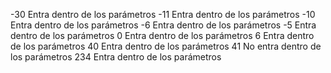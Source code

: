 -30   Entra dentro de los parámetros
-11   Entra dentro de los parámetros
-10   Entra dentro de los parámetros
-6    Entra dentro de los parámetros
-5    Entra dentro de los parámetros
0     Entra dentro de los parámetros
6     Entra dentro de los parámetros
40    Entra dentro de los parámetros
41    No entra dentro de los parámetros
234   Entra dentro de los parámetros
